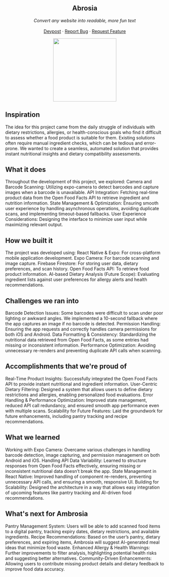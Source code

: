 <div align="center">
  <h2>Abrosia</h2>
    <p align="center"><i>
        Convert any website into readable, more fun text
        </i><br />
        <br />
        <a href="https://devpost.com/software/ambrosia-ey1j3h">Devpost</a>
        ·
        <a href="https://github.com/officialchengyud/ambrosia/issues">Report Bug</a>
        ·
        <a href="https://github.com/officialchengyud/ambrosia/issues">Request Feature</a>
    </p>
</div>

<div align="center">
<img src="https://github.com/user-attachments/assets/a764a92c-0aeb-4141-9833-3086476ffa2d" width="200">
</div>

## Inspiration
The idea for this project came from the daily struggle of individuals with dietary restrictions, allergies, or health-conscious goals who find it difficult to assess whether a food product is suitable for them. Existing solutions often require manual ingredient checks, which can be tedious and error-prone. We wanted to create a seamless, automated solution that provides instant nutritional insights and dietary compatibility assessments.

## What it does
Throughout the development of this project, we explored: Camera and Barcode Scanning: Utilizing expo-camera to detect barcodes and capture images when a barcode is unavailable. API Integration: Fetching real-time product data from the Open Food Facts API to retrieve ingredient and nutrition information. State Management & Optimization: Ensuring smooth user experience by handling asynchronous operations, avoiding duplicate scans, and implementing timeout-based fallbacks. User Experience Considerations: Designing the interface to minimize user input while maximizing relevant output.

## How we built it
The project was developed using: React Native & Expo: For cross-platform mobile application development. Expo Camera: For barcode scanning and image capture. Firebase Firestore: For storing user data, dietary preferences, and scan history. Open Food Facts API: To retrieve food product information. AI-based Dietary Analysis (Future Scope): Evaluating ingredient lists against user preferences for allergy alerts and health recommendations.

## Challenges we ran into
Barcode Detection Issues: Some barcodes were difficult to scan under poor lighting or awkward angles. We implemented a 10-second fallback where the app captures an image if no barcode is detected. Permission Handling: Ensuring the app requests and correctly handles camera permissions for both iOS and Android. Data Formatting & Consistency: Standardizing the nutritional data retrieved from Open Food Facts, as some entries had missing or inconsistent information. Performance Optimization: Avoiding unnecessary re-renders and preventing duplicate API calls when scanning.

## Accomplishments that we're proud of
Real-Time Product Insights: Successfully integrated the Open Food Facts API to provide instant nutritional and ingredient information. User-Centric Dietary Filtering: Designed a system that allows users to define dietary restrictions and allergies, enabling personalized food evaluations. Error Handling & Performance Optimization: Improved state management, reduced API call redundancy, and ensured smooth app performance even with multiple scans. Scalability for Future Features: Laid the groundwork for future enhancements, including pantry tracking and recipe recommendations.

## What we learned
Working with Expo Camera: Overcame various challenges in handling barcode detection, image capturing, and permission management on both Android and iOS. Handling API Data Variability: Learned to structure responses from Open Food Facts effectively, ensuring missing or inconsistent nutritional data doesn’t break the app. State Management in React Native: Improved handling of component re-renders, preventing unnecessary API calls, and ensuring a smooth, responsive UI. Building for Scalability: Designed the architecture in a way that allows easy integration of upcoming features like pantry tracking and AI-driven food recommendations.

## What's next for Ambrosia
Pantry Management System: Users will be able to add scanned food items to a digital pantry, tracking expiry dates, dietary restrictions, and available ingredients. Recipe Recommendations: Based on the user’s pantry, dietary preferences, and expiring items, Ambrosia will suggest AI-generated meal ideas that minimize food waste. Enhanced Allergy & Health Warnings: Further improvements to filter analysis, highlighting potential health risks and suggesting better alternatives. Community-Driven Enhancements: Allowing users to contribute missing product details and dietary feedback to improve food data accuracy.

